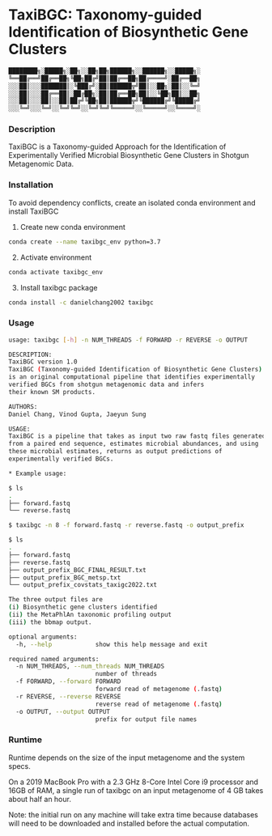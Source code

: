 # TaxiBGC: Taxonomy-guided Identification of Biosynthetic Gene Clusters

```bash
████████╗░█████╗░██╗░░██╗██╗██████╗░░██████╗░░█████╗░
╚══██╔══╝██╔══██╗╚██╗██╔╝██║██╔══██╗██╔════╝░██╔══██╗
░░░██║░░░███████║░╚███╔╝░██║██████╦╝██║░░██╗░██║░░╚═╝
░░░██║░░░██╔══██║░██╔██╗░██║██╔══██╗██║░░╚██╗██║░░██╗
░░░██║░░░██║░░██║██╔╝╚██╗██║██████╦╝╚██████╔╝╚█████╔╝
░░░╚═╝░░░╚═╝░░╚═╝╚═╝░░╚═╝╚═╝╚═════╝░░╚═════╝░░╚════╝░
```

### Description
TaxiBGC is a Taxonomy-guided Approach for the Identification of 
Experimentally Verified Microbial Biosynthetic Gene Clusters 
in Shotgun Metagenomic Data.

### Installation
To avoid dependency conflicts, create an isolated conda environment and install TaxiBGC

1. Create new conda environment
```bash
conda create --name taxibgc_env python=3.7
```

2. Activate environment
```bash
conda activate taxibgc_env
```

3. Install taxibgc package
```bash
conda install -c danielchang2002 taxibgc
```

### Usage
```bash
usage: taxibgc [-h] -n NUM_THREADS -f FORWARD -r REVERSE -o OUTPUT

DESCRIPTION:
TaxiBGC version 1.0
TaxiBGC (Taxonomy-guided Identification of Biosynthetic Gene Clusters) 
is an original computational pipeline that identifies experimentally 
verified BGCs from shotgun metagenomic data and infers 
their known SM products.

AUTHORS:
Daniel Chang, Vinod Gupta, Jaeyun Sung

USAGE:
TaxiBGC is a pipeline that takes as input two raw fastq files generated 
from a paired end sequence, estimates microbial abundances, and using 
these microbial estimates, returns as output predictions of 
experimentally verified BGCs.

* Example usage:

$ ls
.
├── forward.fastq
└── reverse.fastq

$ taxibgc -n 8 -f forward.fastq -r reverse.fastq -o output_prefix

$ ls
.
├── forward.fastq
├── reverse.fastq
├── output_prefix_BGC_FINAL_RESULT.txt
├── output_prefix_BGC_metsp.txt
└── output_prefix_covstats_taxigc2022.txt

The three output files are 
(i) Biosynthetic gene clusters identified
(ii) the MetaPhlAn taxonomic profiling output
(iii) the bbmap output.

optional arguments:
  -h, --help            show this help message and exit

required named arguments:
  -n NUM_THREADS, --num_threads NUM_THREADS
                        number of threads
  -f FORWARD, --forward FORWARD
                        forward read of metagenome (.fastq)
  -r REVERSE, --reverse REVERSE
                        reverse read of metagenome (.fastq)
  -o OUTPUT, --output OUTPUT
                        prefix for output file names
```

### Runtime
Runtime depends on the size of the input metagenome and the system specs.

On a 2019 MacBook Pro with a 2.3 GHz 8-Core Intel Core i9 processor and 16GB of RAM, a single run of taxibgc on an input metagenome of 4 GB takes about half an hour.

Note: the initial run on any machine will take extra time because databases will need to be downloaded and installed before the actual computation.